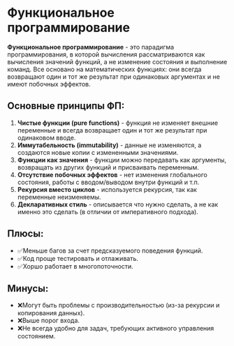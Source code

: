 # Функциональное программирование
**Функциональное программирование** - это парадигма программирования, в которой  вычисления рассматриваются как вычисления значений функций, а не изменение состояния и выполнение команд.
Все основано на математических функциях: они всегда возвращают один и тот же результат при одинаковых аргументах и не имеют побочных эффектов.
## Основные принципы ФП:
1. **Чистые функции (pure functions)** - функция не изменяет внешние переменные и всегда возвращает один и тот же результат при одинаковом вводе.
2. **Иммутабельность (immutability)** - данные не изменяются, а создаются новые копии с измененными значениями.
3. **Функции как значения** - функции можно передавать как аргументы, возвращать из других функций и присваивать переменным.
4. **Отсутствие побочных эффектов** - нет изменения глобального состояния, работы с вводом/выводом внутри функций и т.п.
5. **Рекурсия вместо циклов** - используется рекурсия, так как переменные неизменяемы.
6. **Декларативных стиль** - описывается что нужно сделать, а не как именно это сделать (в отличии от императивного подхода).
## Плюсы:
- ✅Меньше багов за счет предсказуемого поведения функций.
- ✅Код проще тестировать и отлаживать.
- ✅Хоршо работает в многопоточности.
## Минусы:
- ❌Могут быть проблемы с производительностью (из-за рекурсии и копирования данных).
- ❌Выше порог входа.
- ❌Не всегда удобно для задач, требующих активного управления состоянием.
